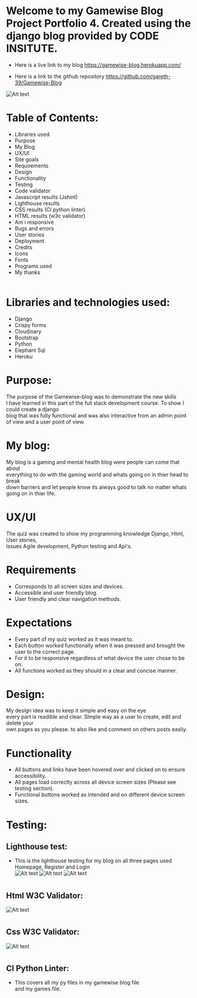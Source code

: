 # Welcome to my Gamewise Blog Project Portfolio 4. Created using the django blog provided by CODE INSITUTE.

* Here is a live link to my blog https://gamewise-blog.herokuapp.com/

* Here is a link to the github repository https://github.com/gareth-39/Gamewise-Blog

![Alt text](assets/tests/i%20am%20responsive.png)

#

# Table of Contents:
* Libraries used
* Purpose
* My Blog
* UX/UI
* Site goals
* Requirements
* Design
* Functionality
* Testing
* Code validator
* Javascript results (Jshint)
* Lighthouse results
* CSS results (CI python linter)
* HTML results (w3c validator)
* Am i responsive
* Bugs and errors
* User stories
* Deployment
* Credits
* Icons
* Fonts
* Programs used
* My thanks<br><br>

#

# Libraries and technologies used:
- Django
- Crispy forms
- Cloudinary
- Bootstrap
- Python
- Elephant Sql
- Heroku


# Purpose:
The purpose of the Gamewise-blog was to demonstrate the new skills<br> I have learned in this part of the full stack development course. To show I could create a django<br> blog that was fully functional and was also interactive from an admin point of view and a user point of view.

#

# My blog:
My blog is a gaming and mental health blog were people can come that about <br> everything to do with the gaming world and whats going on in thier head to break<br> down barriers and let people know its always good to talk no matter whats going on in thier life.

#

# UX/UI
The quiz was created to show my programming knowledge Django, Html, User stories,<br> Issues Agile development, Python testing and Api's.

#

# Requirements 
- Corresponds to all screen sizes and devices.
- Accessible and user friendly blog.
- User friendly and clear navigation methods.

#

# Expectations 
- Every part of my quiz worked as it was meant to.
- Each  button worked functionally when it was pressed and brought the user to the correct page.
- For it to be responsive regardless of what device the user chose to be on.
- All functions worked as they should in a clear and concise manner.

#

# Design:
My design idea was to keep it simple and easy on the eye<br>every part is readible and clear. SImple way as a user to create, edit and delete your<br> own pages as you please. to also like and comment on others posts easliy.

#

# Functionality
* All buttons and links have been hovered over and clicked on to ensure accessibility.
* All pages load correctly across all device screen sizes (Please see testing section).
* Functional buttons worked as intended and on different device screen sizes.

#
#

# Testing:
## Lighthouse test:
* This is the lighthouse testing for my blog on all three pages used Homepage, Register and Login<br>
![Alt text](assets/tests/homepage%20lighthouse.png)
![Alt text](assets/tests/register%20lighthouse.png)
![Alt text](assets/tests/login%20lighthouse.png)

#
## Html W3C Validator:
![Alt text](assets/tests/html-validator.png)

#
## Css W3C Validator:
![Alt text](assets/tests/css-validator.png)

#
## CI Python Linter:
* This covers all my py files in my gamewise blog file<br> and my games file.
